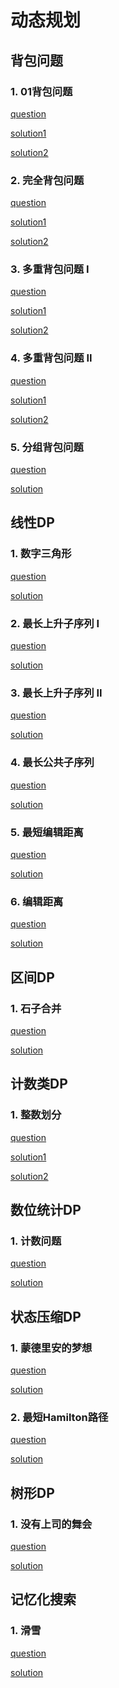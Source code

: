 # 动态规划

## 背包问题

### 1. 01背包问题

[question](https://www.acwing.com/problem/content/2/)

[solution1](./01Knapsack1.cpp)

[solution2](./01Knapsack2.cpp)

### 2. 完全背包问题

[question](https://www.acwing.com/problem/content/3/)

[solution1](./CompleteKnapsack1.cpp)

[solution2](./CompleteKnapsack2.cpp)

### 3. 多重背包问题 I

[question](https://www.acwing.com/problem/content/4/)

[solution1](./MultipleKnapsack1.cpp)

[solution2](./MultipleKnapsack2.cpp)

### 4. 多重背包问题 II

[question](https://www.acwing.com/problem/content/5/)

[solution1](./MultipleKnapsack3.cpp)

[solution2](./MultipleKnapsack4.cpp)

### 5. 分组背包问题

[question](https://www.acwing.com/problem/content/9/)

[solution](./GroupKnapsack.cpp)

## 线性DP

### 1. 数字三角形

[question](https://www.acwing.com/problem/content/900/)

[solution](./NumberTriangle.cpp)

### 2. 最长上升子序列 I

[question](https://www.acwing.com/problem/content/897/)

[solution](./LongestIncreasingSubsequence1.cpp)

### 3. 最长上升子序列 II

[question](https://www.acwing.com/problem/content/898/)

[solution](./LongestIncreasingSubsequence2.cpp)

### 4. 最长公共子序列

[question](https://www.acwing.com/problem/content/899/)

[solution](./LongestCommonSubsequence.cpp)

### 5. 最短编辑距离

[question](https://www.acwing.com/problem/content/904/)

[solution](./ShortestEditDistance.cpp)

### 6. 编辑距离

[question](https://www.acwing.com/problem/content/901/)

[solution](./EditDistance.cpp)

## 区间DP

### 1. 石子合并

[question](https://www.acwing.com/problem/content/284/)

[solution](./MergeStone.cpp)

## 计数类DP

### 1. 整数划分

[question](https://www.acwing.com/problem/content/902/)

[solution1](./DivideInteger1.cpp)

[solution2](./DivideInteger2.cpp)

## 数位统计DP

### 1. 计数问题

[question]()

[solution]()

## 状态压缩DP

### 1. 蒙德里安的梦想

[question]()

[solution]()

### 2. 最短Hamilton路径

[question]()

[solution]()

## 树形DP

### 1. 没有上司的舞会

[question]()

[solution]()

## 记忆化搜索

### 1. 滑雪

[question]()

[solution]()